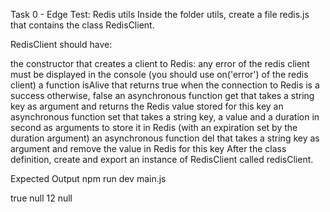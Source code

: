 Task 0 - Edge Test: Redis utils
Inside the folder utils, create a file redis.js that contains the class RedisClient.

RedisClient should have:

the constructor that creates a client to Redis:
    any error of the redis client must be displayed in the console (you should use on('error') of the redis client)
a function isAlive that returns true when the connection to Redis is a success otherwise, false
an asynchronous function get that takes a string key as argument and returns the Redis value stored for this key
an asynchronous function set that takes a string key, a value and a duration in second as arguments to store it in Redis (with an expiration set by the duration argument)
an asynchronous function del that takes a string key as argument and remove the value in Redis for this key
After the class definition, create and export an instance of RedisClient called redisClient.

Expected Output
npm run dev main.js

true
null
12
null
